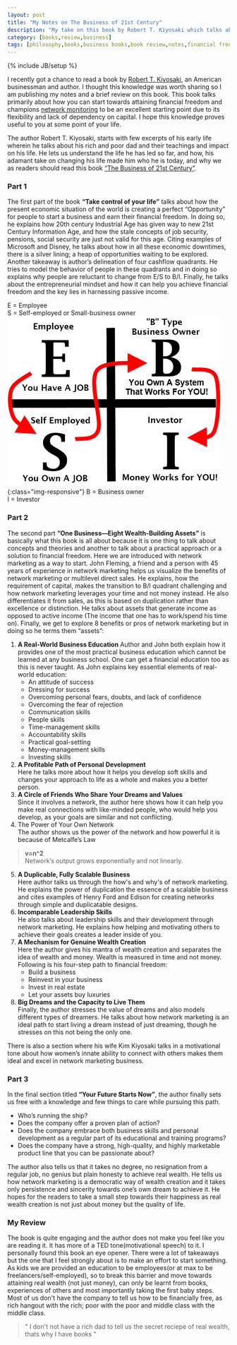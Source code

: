 ```yaml
---
layout: post
title: "My Notes on The Business of 21st Century"
description: "My take on this book by Robert T. Kiyosaki which talks about network marketing as a first step to attain financial freedom"
category: [books,review,business]
tags: [philosophy,books,business books,book review,notes,financial freedom,network marketing]
---
```

{% include JB/setup %}

<style type="text/css">

  .img-responsive {
    width: 14%;
    float: right;
    padding-left: 4%;
  }
</style>

I recently got a chance to read a book by [Robert T. Kiyosaki](https://en.wikipedia.org/wiki/Robert_Kiyosaki), an American businessman and author. I thought this knowledge was worth sharing so I am publishing my notes and a brief review on this book. This book talks primarily about how you can start towards attaining financial freedom and champions [network monitoring](https://www.entrepreneur.com/encyclopedia/network-marketing) to be an excellent starting point due to its flexibility and lack of dependency on capital. I hope this knowledge proves useful to you at some point of your life.

The author Robert T. Kiyosaki, starts with few excerpts of his early life wherein he talks about his rich and poor dad and their teachings and impact on his life. He lets us understand the life he has led so far, and how, his adamant take on changing his life made him who he is today, and why we as readers should read this book [“The Business of 21st Century”](https://www.amazon.in/Business-21st-Century-Robert-Kiyosaki/dp/8183222609).

### Part 1 ###
The first part of the book **“Take control of your life”** talks about how the present economic situation of the world is creating a perfect “Opportunity” for people to start a business and earn their financial freedom. In doing so, he explains how 20th century Industrial Age has given way to new 21st Century Information Age, and how the stale concepts of job security, pensions, social security are just not valid for this age. Citing examples of Microsoft and Disney, he talks about how in all these economic downtimes, there is a silver lining; a heap of opportunities waiting to be explored. Another takeaway is author’s delineation of four cashflow quadrants. He tries to model the behavior of people in these quadrants and in doing so explains why people are reluctant to change from E/S to B/I. Finally, he talks about the entrepreneurial mindset and how it can help you achieve financial freedom and the key lies in harnessing passive income.  

E = Employee  
S = Self-employed or Small-business owner  ![cashflow quadrant](assets/images/cashflow-quadrant-with-arrow.png){:class="img-responsive"}
B = Business owner  
I = Investor  


### Part 2 ###
The second part **“One Business—Eight Wealth-Building Assets”** is basically what this book is all about because it is one thing to talk about concepts and theories and another to talk about a practical approach or a solution to financial freedom. Here we are introduced with network marketing as a way to start. John Fleming, a friend and a person with 45 years of experience in network marketing helps us visualize the benefits of network marketing or multilevel direct sales. He explains, how the requirement of capital, makes the transition to B/I quadrant challenging and how network marketing leverages your time and not money instead. He also differentiates it from sales, as this is based on duplication rather than excellence or distinction. He talks about assets that generate income as opposed to active income (The income that one has to work/spend his time on). Finally, we get to explore 8 benefits or pros of network marketing but in doing so he terms them “assets”:


1. **A Real-World Business Education**
          Author and John both explain how it provides one of the most practical business education which cannot be learned at any business school. One can get a financial education too as this is never taught. As John explains key essential elements of real-world education:  
	* An attitude of success
	* Dressing for success
	* Overcoming personal fears, doubts, and lack of confidence 
	* Overcoming the fear of rejection 
	* Communication skills 
	* People skills 
	* Time-management skills
	* Accountability skills 
	* Practical goal-setting 
	* Money-management skills
	* Investing skills
2. **A Profitable Path of Personal Development**  
          Here he talks more about how it helps you develop soft skills and changes your approach to life as a whole and makes you a better person.
3. **A Circle of Friends Who Share Your Dreams and Values**  
          Since it involves a network, the author here shows how it can help you make real connections with like-minded people, who would help you develop, as your goals are similar and not conflicting. 
4. The Power of Your Own Network  
          The author shows us the power of the network and how powerful it is because of Metcalfe’s Law  
> **v=n^2**  
          Network’s output grows exponentially and not linearly.
5. **A Duplicable, Fully Scalable Business**  
          Here author talks us through the how's and why's of network marketing. He explains the power of duplication the essence of a scalable business and cites examples of Henry Ford and Edison for creating networks through simple and duplicatable designs.
6. **Incomparable Leadership Skills**  
          He also talks about leadership skills and their development through network marketing. He explains how helping and motivating others to achieve their goals creates a leader inside of you.
7. **A Mechanism for Genuine Wealth Creation**  
          Here the author gives his mantra of wealth creation and separates the idea of wealth and money. Wealth is measured in time and not money. Following is his four-step path to financial freedom:
	* Build a business
	* Reinvest in your business
	* Invest in real estate 
	* Let your assets buy luxuries
8. **Big Dreams and the Capacity to Live Them**  
          Finally, the author stresses the value of dreams and also models different types of dreamers. He talks about how network marketing is an ideal path to start living a dream instead of just dreaming, though he stresses on this not being the only one.

There is also a section where his wife Kim Kiyosaki talks in a motivational tone about how women’s innate ability to connect with others makes them ideal and excel in network marketing business.

### Part 3 ###

In the final section titled **“Your Future Starts Now”**, the author finally sets us free with a knowledge and few things to care while pursuing this path.

* Who’s running the ship? 
* Does the company offer a proven plan of action?
* Does the company embrace both business skills and personal development as a regular part of its educational and training programs?
* Does the company have a strong, high-quality, and highly marketable product line that you can be passionate about?

The author also tells us that it takes no degree, no resignation from a regular job, no genius but plain honesty to achieve real wealth. He tells us how network marketing is a democratic way of wealth creation and it takes only persistence and sincerity towards one’s own dream to achieve it. He hopes for the readers to take a small step towards their happiness as real wealth creation is not just about money but the quality of life.


### My Review ###

The book is quite engaging and the author does not make you feel like you are reading it. It has more of a TED tone(motivational speech) to it. I personally found this book an eye opener. There were a lot of takeaways but the one that I feel strongly about is to make an effort to start something. As kids we are provided an education to be employees(or at max to be freelancers/self-employed), so to break this barrier and move towards attaining real wealth (not just money), can only be learnt from books, experiences of others and most importantly taking the first baby steps. Most of us don't have the company to tell us how to be financially free, as rich hangout with the rich; poor with the poor and middle class with the middle class.

> " I don't not have a rich dad to tell us the secret reciepe of real wealth, thats why I have books "
